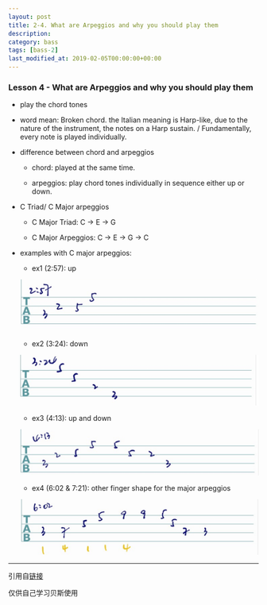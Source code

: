 ```yaml
---
layout: post
title: 2-4. What are Arpeggios and why you should play them
description: 
category: bass
tags: [bass-2]
last_modified_at: 2019-02-05T00:00:00+00:00
---
```


### __Lesson 4 - What are Arpeggios and why you should play them__

- play the chord tones

- word mean: Broken chord. the Italian meaning is Harp-like, due to the nature of the instrument, the notes on a Harp sustain. / Fundamentally, every note is played individually. 

- difference between chord and arpeggios
    
    - chord: played at the same time. 

    - arpeggios: play chord tones individually in sequence either up or down. 

- C Triad/ C Major arpeggios

    - C Major Triad: C -> E -> G

    - C Major Arpeggios: C -> E -> G -> C

- examples with C major arpeggios: 

    - ex1 (2:57): up

    ![ex1](/../assets/img/bass/inter-4-ex1.png)

    - ex2 (3:24): down

    ![ex2](/../assets/img/bass/inter-4-ex2.png)

    - ex3 (4:13): up and down

    ![ex3](/../assets/img/bass/inter-4-ex3.png)

    - ex4 (6:02 & 7:21): other finger shape for the major arpeggios

    ![ex4](/../assets/img/bass/inter-4-ex4.png)



<hr>

引用自[链接](https://www.youtube.com/playlist?list=PLImrzCNnL5PnVQNFhaxgOa1iJV4zMolw-)

仅供自己学习贝斯使用


